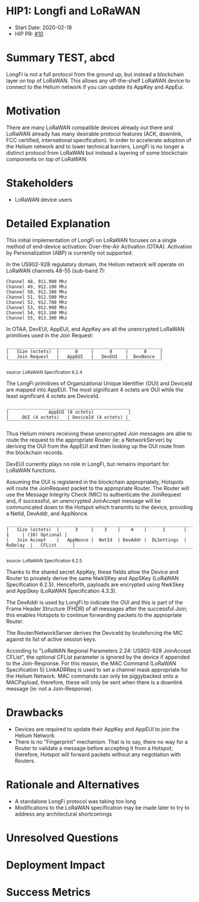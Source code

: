 # HIP1: Longfi and LoRaWAN

- Start Date: 2020-02-18
- HIP PR: [#10](https://github.com/helium/HIP/pull/10)

# Summary TEST, abcd

LongFi is not a full protocol from the ground up, but instead a blockchain layer on top of LoRaWAN.
This allows any off-the-shelf LoRaWAN device to connect to the Helium network if you can update its
AppKey and AppEui.

# Motivation

There are many LoRaWAN compatible devices already out there and LoRaWAN already has many desirable
protocol features (ACK, downlink, FCC certified, international specification). In order to
accelerate adoption of the Helium network and to lower technical barriers, LongFi is no longer a
distinct protocol from LoRaWAN but instead a layering of some blockchain components on top of
LoRaWAN.

# Stakeholders

- LoRaWAN device users

# Detailed Explanation

This initial implementation of LongFi on LoRaWAN focuses on a single method of end-device
activation: Over-the-Air Activation (OTAA). Activation by Personalization (ABP) is currently not
supported.

In the US902-928 regulatory domain, the Helium network will operate on LoRaWAN channels 48-55
(sub-band 7):

```
Channel 48, 911.900 Mhz
Channel 49, 912.100 Mhz
Channel 50, 912.300 Mhz
Channel 51, 912.500 Mhz
Channel 52, 912.700 Mhz
Channel 53, 912.900 Mhz
Channel 54, 913.100 Mhz
Channel 55, 913.300 Mhz
```

In OTAA, DevEUI, AppEUI, and AppKey are all the unencrypted LoRaWAN primitives used in the Join
Request:

```
___________________________________________________________
|   Size (octets)  |      8     |      8     |      8     |
|   Join Request   |   AppEUI   |   DevEUI   |  DevNonce  |
‾‾‾‾‾‾‾‾‾‾‾‾‾‾‾‾‾‾‾‾‾‾‾‾‾‾‾‾‾‾‾‾‾‾‾‾‾‾‾‾‾‾‾‾‾‾‾‾‾‾‾‾‾‾‾‾‾‾‾
```

<sub>source: LoRaWAN Specification 6.2.4</sub>

The LongFi primitives of Organizational Unique Identifier (OUI) and DeviceId are mapped into AppEUI.
The most significant 4 octets are OUI while the least significant 4 octets are DeviceId.

```
_______________________________________________
|               AppEUI (8 octets)             |
|     OUI (4 octets)   | DeviceId (4 octets) |
‾‾‾‾‾‾‾‾‾‾‾‾‾‾‾‾‾‾‾‾‾‾‾‾‾‾‾‾‾‾‾‾‾‾‾‾‾‾‾‾‾‾‾‾‾‾‾
```

Thus Helium miners receiving these unencrypted Join messages are able to route the request to the
appropriate Router (ie: a NetworkServer) by deriving the OUI from the AppEUI and then looking up the
OUI route from the blockchain records.

DevEUI currently plays no role in LongFi, but remains important for LoRaWAN functions.

Assuming the OUI is registered in the blockchain appropriately, Hotspots will route the JoinRequest
packet to the appropriate Router. The Router will use the Message Integrity Check (MIC) to
authenticate the JoinRequest and, if successful, an unencrypted JoinAccept message will be
communicated down to the Hotspot which transmits to the device, providing a NetId, DevAddr, and
AppNonce.

```
_______________________________________________________________________________________________
|   Size (octets)  |      3     |    3    |    4    |      1       |    1     | (16) Optional |
|   Join Accept    |   AppNonce |  NetId  | DevAddr |  DLSettings  | RxDelay  |   CFList      |
‾‾‾‾‾‾‾‾‾‾‾‾‾‾‾‾‾‾‾‾‾‾‾‾‾‾‾‾‾‾‾‾‾‾‾‾‾‾‾‾‾‾‾‾‾‾‾‾‾‾‾‾‾‾‾‾‾‾‾‾‾‾‾‾‾‾‾‾‾‾‾‾‾‾‾‾‾‾‾‾‾‾‾‾‾‾‾‾‾‾‾‾‾‾‾
```

<sub>source: LoRaWAN Specification 6.2.5</sub>

Thanks to the shared secret AppKey, these fields allow the Device and Router to privately derive the
same NwkSKey and AppSKey (LoRaWAN Specification 6.2.5). Henceforth, payloads are encrypted using
NwkSkey and AppSkey (LoRaWAN Specification 4.3.3).

The DevAddr is used by LongFi to indicate the OUI and this is part of the Frame Header Structure
(FHDR) of all messages after the successful Join; this enables Hotspots to continue forwarding
packets to the appropriate Router.

The Router/NetworkServer derives the DeviceId by bruteforcing the MIC against its list of active
session keys.

According to "LoRaWAN Regional Parameters 2.24: US902-928 JoinAccept CFList", the optional CFList
parameter is ignored by the device if appended to the Join-Response. For this reason, the MAC
Command (LoRaWAN Specification 5) LinkADRReq is used to set a channel mask appropriate for the
Helium Network. MAC commands can only be piggybacked onto a MACPayload, therefore, these will only
be sent when there is a downlink message (ie: not a Join-Response).

# Drawbacks

- Devices are required to update their AppKey and AppEUI to join the Helium Network
- There is no "Fingerprint" mechanism. That is to say, there no way for a Router to validate a
  message before accepting it from a Hotspot; therefore, Hotspot will forward packets without any
  negotiation with Routers.

# Rationale and Alternatives

- A standalone LongFi protocol was taking too long
- Modifications to the LoRaWAN specification may be made later to try to address any architectural
  shortcomings

# Unresolved Questions

# Deployment Impact

# Success Metrics
